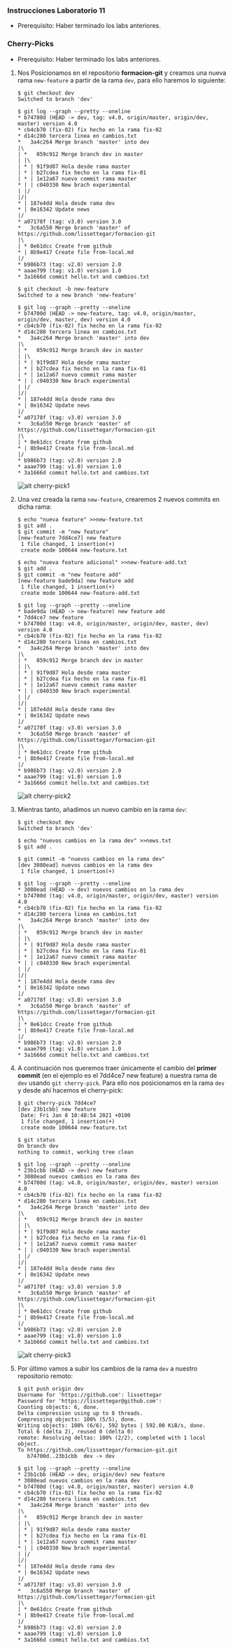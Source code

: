 ### Instrucciones Laboratorio 11

* Prerequisito: Haber terminado los labs anteriores.

### Cherry-Picks

* Prerequisito: Haber terminado los labs anteriores.

1. Nos Posicionamos en el repositorio **formacion-git** y creamos una nueva rama `new-feature` a partir de la rama `dev`, para ello haremos lo siguiente:

       $ git checkout dev
       Switched to branch 'dev'

       $ git log --graph --pretty --oneline
       * b74700d (HEAD -> dev, tag: v4.0, origin/master, origin/dev, master) version 4.0
       * cb4cb70 (fix-02) fix hecho en la rama fix-02
       * d14c280 tercera linea en cambios.txt
       *   3a4c264 Merge branch 'master' into dev
       |\  
       | *   059c912 Merge branch dev in master
       | |\  
       | * | 91f9d87 Hola desde rama master
       | * | b27cdea fix hecho en la rama fix-01
       | * | 1e12a67 nuevo commit rama master
       * | | c040330 New brach experimental
       | |/  
       |/|   
       * | 187e4dd Hola desde rama dev
       * | 0e16342 Update news
       |/  
       * a07178f (tag: v3.0) version 3.0
       *   3c6a550 Merge branch 'master' of https://github.com/lissettegar/formacion-git
       |\  
       | * 0e61dcc Create from github
       * | 8b9e417 Create file from-local.md
       |/  
       * b986b73 (tag: v2.0) version 2.0
       * aaae799 (tag: v1.0) version 1.0
       * 3a1666d commit hello.txt and cambios.txt

       $ git checkout -b new-feature
       Switched to a new branch 'new-feature'

       $ git log --graph --pretty --oneline
       * b74700d (HEAD -> new-feature, tag: v4.0, origin/master, origin/dev, master, dev) version 4.0
       * cb4cb70 (fix-02) fix hecho en la rama fix-02
       * d14c280 tercera linea en cambios.txt
       *   3a4c264 Merge branch 'master' into dev
       |\  
       | *   059c912 Merge branch dev in master
       | |\  
       | * | 91f9d87 Hola desde rama master
       | * | b27cdea fix hecho en la rama fix-01
       | * | 1e12a67 nuevo commit rama master
       * | | c040330 New brach experimental
       | |/  
       |/|   
       * | 187e4dd Hola desde rama dev
       * | 0e16342 Update news
       |/  
       * a07178f (tag: v3.0) version 3.0
       *   3c6a550 Merge branch 'master' of https://github.com/lissettegar/formacion-git
       |\  
       | * 0e61dcc Create from github
       * | 8b9e417 Create file from-local.md
       |/  
       * b986b73 (tag: v2.0) version 2.0
       * aaae799 (tag: v1.0) version 1.0
       * 3a1666d commit hello.txt and cambios.txt

   ![alt cherry-pick1][cherry-pick1]

   [cherry-pick1]: ../imagenes/cherry-pick1.png

2. Una vez creada la rama `new-feature`, crearemos 2 nuevos commits en dicha rama:

       $ echo "nueva feature" >>new-feature.txt
       $ git add .
       $ git commit -m "new feature"
       [new-feature 7dd4ce7] new feature
        1 file changed, 1 insertion(+)
        create mode 100644 new-feature.txt

       $ echo "nueva feature adicional" >>new-feature-add.txt
       $ git add .
       $ git commit -m "new feature add"
       [new-feature bade9da] new feature add
        1 file changed, 1 insertion(+)
        create mode 100644 new-feature-add.txt

       $ git log --graph --pretty --oneline
       * bade9da (HEAD -> new-feature) new feature add
       * 7dd4ce7 new feature
       * b74700d (tag: v4.0, origin/master, origin/dev, master, dev) version 4.0
       * cb4cb70 (fix-02) fix hecho en la rama fix-02
       * d14c280 tercera linea en cambios.txt
       *   3a4c264 Merge branch 'master' into dev
       |\  
       | *   059c912 Merge branch dev in master
       | |\  
       | * | 91f9d87 Hola desde rama master
       | * | b27cdea fix hecho en la rama fix-01
       | * | 1e12a67 nuevo commit rama master
       * | | c040330 New brach experimental
       | |/  
       |/|   
       * | 187e4dd Hola desde rama dev
       * | 0e16342 Update news
       |/  
       * a07178f (tag: v3.0) version 3.0
       *   3c6a550 Merge branch 'master' of https://github.com/lissettegar/formacion-git
       |\  
       | * 0e61dcc Create from github
       * | 8b9e417 Create file from-local.md
       |/  
       * b986b73 (tag: v2.0) version 2.0
       * aaae799 (tag: v1.0) version 1.0
       * 3a1666d commit hello.txt and cambios.txt

   ![alt cherry-pick2][cherry-pick2]

   [cherry-pick2]: ../imagenes/cherry-pick2.png

3. Mientras tanto, añadimos un nuevo cambio en la rama `dev`:

       $ git checkout dev
       Switched to branch 'dev'

       $ echo "nuevos cambios en la rama dev" >>news.txt
       $ git add .

       $ git commit -m "nuevos cambios en la rama dev"
       [dev 3080ead] nuevos cambios en la rama dev
        1 file changed, 1 insertion(+)

       $ git log --graph --pretty --oneline
       * 3080ead (HEAD -> dev) nuevos cambios en la rama dev
       * b74700d (tag: v4.0, origin/master, origin/dev, master) version 4.0
       * cb4cb70 (fix-02) fix hecho en la rama fix-02
       * d14c280 tercera linea en cambios.txt
       *   3a4c264 Merge branch 'master' into dev
       |\  
       | *   059c912 Merge branch dev in master
       | |\  
       | * | 91f9d87 Hola desde rama master
       | * | b27cdea fix hecho en la rama fix-01
       | * | 1e12a67 nuevo commit rama master
       * | | c040330 New brach experimental
       | |/  
       |/|   
       * | 187e4dd Hola desde rama dev
       * | 0e16342 Update news
       |/  
       * a07178f (tag: v3.0) version 3.0
       *   3c6a550 Merge branch 'master' of https://github.com/lissettegar/formacion-git
       |\  
       | * 0e61dcc Create from github
       * | 8b9e417 Create file from-local.md
       |/  
       * b986b73 (tag: v2.0) version 2.0
       * aaae799 (tag: v1.0) version 1.0
       * 3a1666d commit hello.txt and cambios.txt

4. A continuación nos queremos traer únicamente el cambio del **primer commit** (en el ejemplo es el 7dd4ce7 new feature) a nuestra rama de `dev` usando `git cherry-pick`. Para ello nos posicionamos en la rama `dev` y desde ahí hacemos el cherry-pick:

       $ git cherry-pick 7dd4ce7
       [dev 23b1cbb] new feature
        Date: Fri Jan 8 10:48:54 2021 +0100
        1 file changed, 1 insertion(+)
        create mode 100644 new-feature.txt

       $ git status
       On branch dev
       nothing to commit, working tree clean

       $ git log --graph --pretty --oneline
       * 23b1cbb (HEAD -> dev) new feature
       * 3080ead nuevos cambios en la rama dev
       * b74700d (tag: v4.0, origin/master, origin/dev, master) version 4.0
       * cb4cb70 (fix-02) fix hecho en la rama fix-02
       * d14c280 tercera linea en cambios.txt
       *   3a4c264 Merge branch 'master' into dev
       |\  
       | *   059c912 Merge branch dev in master
       | |\  
       | * | 91f9d87 Hola desde rama master
       | * | b27cdea fix hecho en la rama fix-01
       | * | 1e12a67 nuevo commit rama master
       * | | c040330 New brach experimental
       | |/  
       |/|   
       * | 187e4dd Hola desde rama dev
       * | 0e16342 Update news
       |/  
       * a07178f (tag: v3.0) version 3.0
       *   3c6a550 Merge branch 'master' of https://github.com/lissettegar/formacion-git
       |\  
       | * 0e61dcc Create from github
       * | 8b9e417 Create file from-local.md
       |/  
       * b986b73 (tag: v2.0) version 2.0
       * aaae799 (tag: v1.0) version 1.0
       * 3a1666d commit hello.txt and cambios.txt


   ![alt cherry-pick3][cherry-pick3]

   [cherry-pick3]: ../imagenes/cherry-pick3.png

5. Por último vamos a subir los cambios de la rama `dev` a nuestro repositorio remoto:

       $ git push origin dev
       Username for 'https://github.com': lissettegar
       Password for 'https://lissettegar@github.com':
       Counting objects: 6, done.
       Delta compression using up to 8 threads.
       Compressing objects: 100% (5/5), done.
       Writing objects: 100% (6/6), 592 bytes | 592.00 KiB/s, done.
       Total 6 (delta 2), reused 0 (delta 0)
       remote: Resolving deltas: 100% (2/2), completed with 1 local object.
       To https://github.com/lissettegar/formacion-git.git
          b74700d..23b1cbb  dev -> dev

       $ git log --graph --pretty --oneline
       * 23b1cbb (HEAD -> dev, origin/dev) new feature
       * 3080ead nuevos cambios en la rama dev
       * b74700d (tag: v4.0, origin/master, master) version 4.0
       * cb4cb70 (fix-02) fix hecho en la rama fix-02
       * d14c280 tercera linea en cambios.txt
       *   3a4c264 Merge branch 'master' into dev
       |\  
       | *   059c912 Merge branch dev in master
       | |\  
       | * | 91f9d87 Hola desde rama master
       | * | b27cdea fix hecho en la rama fix-01
       | * | 1e12a67 nuevo commit rama master
       * | | c040330 New brach experimental
       | |/  
       |/|   
       * | 187e4dd Hola desde rama dev
       * | 0e16342 Update news
       |/  
       * a07178f (tag: v3.0) version 3.0
       *   3c6a550 Merge branch 'master' of https://github.com/lissettegar/formacion-git
       |\  
       | * 0e61dcc Create from github
       * | 8b9e417 Create file from-local.md
       |/  
       * b986b73 (tag: v2.0) version 2.0
       * aaae799 (tag: v1.0) version 1.0
       * 3a1666d commit hello.txt and cambios.txt
